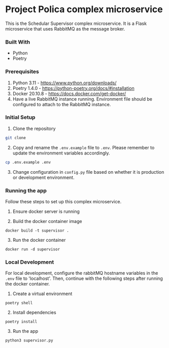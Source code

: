 # Project Polica complex microservice

This is the Schedular Supervisor complex microservice. It is a Flask microservice that uses RabbitMQ as the message broker.

### Built With

- Python
- Poetry

### Prerequisites

1. Python 3.11 - https://www.python.org/downloads/
2. Poetry 1.4.0 - https://python-poetry.org/docs/#installation
3. Docker 20.10.8 - https://docs.docker.com/get-docker/
4. Have a live RabbitMQ instance running. Environment file should be configured to attach to the RabbitMQ instance.

### Initial Setup

1.  Clone the repository

```bash
git clone
```

2.  Copy and rename the `.env.example` file to `.env`. Please remember to update the environment variables accordingly.

```bash
cp .env.example .env
```

3.  Change configuration in `config.py` file based on whether it is production or development environment.

### Running the app

Follow these steps to set up this complex microservice.

1. Ensure docker server is running

2. Build the docker container image

```
docker build -t supervisor .
```

3. Run the docker container

```
docker run -d supervisor
```

### Local Development

For local development, configure the rabbitMQ hostname variables in the `.env` file to 'localhost'. Then, continue with the following steps after running the docker container.

1. Create a virtual environment

```
poetry shell
```

2. Install dependencies

```
poetry install
```

3. Run the app

```
python3 supervisor.py
```
